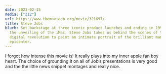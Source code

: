 ```yaml
---
date: 2023-02-15
media: ["312"]
url: https://www.themoviedb.org/movie/321697/
title: Steve Jobs
blurb: Set backstage at three iconic product launches and ending in 1998 with
  the unveiling of the iMac, Steve Jobs takes us behind the scenes of the
  digital revolution to paint an intimate portrait of the brilliant man at its
  epicenter.
---
```


I forgot how intense this movie is! It really plays into my inner apple fan boy heart. The choice of grounding it on all of Job’s presentations is very good and the the little news snippet montages and really nice.


